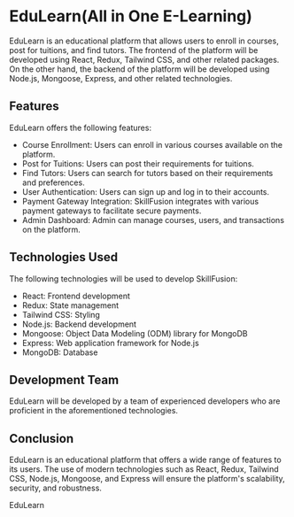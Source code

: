 # EduLearn(All in One E-Learning)


EduLearn is an educational platform that allows users to enroll in courses, post for tuitions, and find tutors. The frontend of the platform will be developed using React, Redux, Tailwind CSS, and other related packages. On the other hand, the backend of the platform will be developed using Node.js, Mongoose, Express, and other related technologies.

## Features

EduLearn offers the following features:

- Course Enrollment: Users can enroll in various courses available on the platform.
- Post for Tuitions: Users can post their requirements for tuitions.
- Find Tutors: Users can search for tutors based on their requirements and preferences.
- User Authentication: Users can sign up and log in to their accounts.
- Payment Gateway Integration: SkillFusion integrates with various payment gateways to facilitate secure payments.
- Admin Dashboard: Admin can manage courses, users, and transactions on the platform.

## Technologies Used

The following technologies will be used to develop SkillFusion:

- React: Frontend development
- Redux: State management
- Tailwind CSS: Styling
- Node.js: Backend development
- Mongoose: Object Data Modeling (ODM) library for MongoDB
- Express: Web application framework for Node.js
- MongoDB: Database

## Development Team

EduLearn will be developed by a team of experienced developers who are proficient in the aforementioned technologies.

## Conclusion

EduLearn is an educational platform that offers a wide range of features to its users. The use of modern technologies such as React, Redux, Tailwind CSS, Node.js, Mongoose, and Express will ensure the platform's scalability, security, and robustness.

EduLearn
